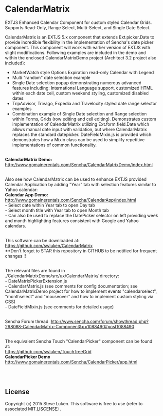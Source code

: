 # CalendarMatrix
EXTJS Enhanced Calendar Component for custom styled Calendar Grids.  Supports Read-Only, Range Select, Multi-Select, and Single Date Select.


CalendarMatrix is an EXTJS 5.x component that extends Ext.picker.Date to provide incredible flexibility in the implementation of Sencha's date picker component.  This component will work with earlier version of EXTJS with slight modifications.  Following examples are included in the demo and within the enclosed CalendarMatrixDemo project (Architect 3.2 project also included):

- MarketWatch style Options Expiration read-only Calendar with Legend
- Multi "random" date selection example
- Single Date selection popup demonstrating numerous advanced features including: International Language support, customized HTML within each date cell, custom weekend styling, customized disabled dates
- TripAdvisor, Trivago, Expedia and Travelocity styled date range selector examples
- Combination example of Single Date selection and Range selection within Forms, Grids (row editing and cell editing).
  Demonstrates custom implementation of CalendarMatrix utilizing Ext.form.field.Date which allows manual date input with validation, but where CalendarMatrix replaces the standard datepicker.
  DateFieldMixin.js is provided which demonstrates how a Mixin class can be used to simplify repetitive implementations of common
  functionality.  

<br><b>CalendarMatrix Demo:</b> http://www.gomainerentals.com/Sencha/CalendarMatrixDemo/index.html

<br>Also see how CalendarMatrix can be used to enhance EXTJS provided Calendar Application by adding "Year" tab with selection features similar to Yahoo calendar:
<br><b>Calendar App Demo:</b> http://www.gomainerentals.com/Sencha/CalendarApp/index.html
<br>- Select date within Year tab to open Day tab
<br>- Select month title with Year tab to open Month tab
<br>- Can also be used to replace the DatePicker selector on left providing week and month highlighting features consistent with Google and Yahoo calendars.

<br>This software can be downloaded at:
<br>https://github.com/swluken/CalendarMatrix
<br>**Don't forget to STAR this repository in GITHUB to be notified for frequent changes !!

<br>The relevant files are found in ./CalendarMatrixDemo/src/ux/CalendarMatrix/ directory:
<br>- DateMatrixPickerExtension.js
<br>- CalendarMatrix.js  (see comments for config documentation; see CalendarMatrixDemo project for how to implement events "calendarselect", "monthselect" and "mouseover" and how to implement custom styling via CSS)
<br>- DateFieldMixin.js  (see comments for detailed usage)

<br>Sencha Forum thread:  http://www.sencha.com/forum/showthread.php?298088-CalendarMatrix-Component&p=1088490#post1088490

<br>The equivalent Sencha Touch "CalendarPicker" component can be found at: 
<br>https://github.com/swluken/TouchTreeGrid
<br><b>CalendarPicker Demo</b><br>http://www.gomainerentals.com/Sencha/CalendarPicker/app.html

<br><br>


License
-------

Copyright (c) 2015 Steve Luken. 
This software is free to use (refer to associated MIT.LISCENSE) .

